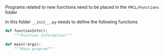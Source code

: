 Programs related to new functions need to be placed in the `FMCL/Functions` folder

In this folder `__init__.py` needs to define the following functions

```python
def functionInfo():
    """Function Information"""

def main(*args):
    """Main program"""
```
